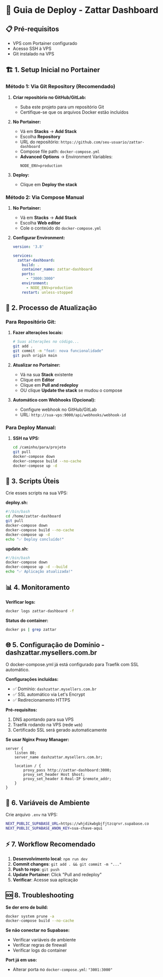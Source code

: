 # 🚀 Guia de Deploy - Zattar Dashboard

## 📋 Pré-requisitos
- VPS com Portainer configurado
- Acesso SSH à VPS
- Git instalado na VPS

## 🏗️ 1. Setup Inicial no Portainer

### Método 1: Via Git Repository (Recomendado)

1. **Criar repositório no GitHub/GitLab:**
   - Suba este projeto para um repositório Git
   - Certifique-se que os arquivos Docker estão incluídos

2. **No Portainer:**
   - Vá em **Stacks** → **Add Stack**
   - Escolha **Repository**
   - URL do repositório: `https://github.com/seu-usuario/zattar-dashboard`
   - Compose file path: `docker-compose.yml`
   - **Advanced Options** → Environment Variables:
     ```
     NODE_ENV=production
     ```

3. **Deploy:**
   - Clique em **Deploy the stack**

### Método 2: Via Compose Manual

1. **No Portainer:**
   - Vá em **Stacks** → **Add Stack**
   - Escolha **Web editor**
   - Cole o conteúdo do `docker-compose.yml`

2. **Configurar Environment:**
   ```yaml
   version: '3.8'
   
   services:
     zattar-dashboard:
       build: .
       container_name: zattar-dashboard
       ports:
         - "3000:3000"
       environment:
         - NODE_ENV=production
       restart: unless-stopped
   ```

## 🔄 2. Processo de Atualização

### Para Repositório Git:

1. **Fazer alterações locais:**
   ```bash
   # Suas alterações no código...
   git add .
   git commit -m "feat: nova funcionalidade"
   git push origin main
   ```

2. **Atualizar no Portainer:**
   - Vá na sua **Stack** existente
   - Clique em **Editor**
   - Clique em **Pull and redeploy**
   - OU clique **Update the stack** se mudou o compose

3. **Automático com Webhooks (Opcional):**
   - Configure webhook no GitHub/GitLab
   - URL: `http://sua-vps:9000/api/webhooks/webhook-id`

### Para Deploy Manual:

1. **SSH na VPS:**
   ```bash
   cd /caminho/para/projeto
   git pull
   docker-compose down
   docker-compose build --no-cache
   docker-compose up -d
   ```

## 🔧 3. Scripts Úteis

Crie esses scripts na sua VPS:

**deploy.sh:**
```bash
#!/bin/bash
cd /home/zattar-dashboard
git pull
docker-compose down
docker-compose build --no-cache
docker-compose up -d
echo "✅ Deploy concluído!"
```

**update.sh:**
```bash
#!/bin/bash
docker-compose down
docker-compose up -d --build
echo "✅ Aplicação atualizada!"
```

## 📊 4. Monitoramento

**Verificar logs:**
```bash
docker logs zattar-dashboard -f
```

**Status do container:**
```bash
docker ps | grep zattar
```

## 🌐 5. Configuração de Domínio - dashzattar.mysellers.com.br

O docker-compose.yml já está configurado para Traefik com SSL automático.

**Configurações incluídas:**
- ✅ Domínio: `dashzattar.mysellers.com.br`
- ✅ SSL automático via Let's Encrypt
- ✅ Redirecionamento HTTPS

**Pré-requisitos:**
1. DNS apontando para sua VPS
2. Traefik rodando na VPS (rede `web`)
3. Certificado SSL será gerado automaticamente

**Se usar Nginx Proxy Manager:**
```nginx
server {
    listen 80;
    server_name dashzattar.mysellers.com.br;
    
    location / {
        proxy_pass http://zattar-dashboard:3000;
        proxy_set_header Host $host;
        proxy_set_header X-Real-IP $remote_addr;
    }
}
```

## 🔐 6. Variáveis de Ambiente

Crie arquivo `.env` na VPS:
```bash
NEXT_PUBLIC_SUPABASE_URL=https://whjdikwbgbjfjtzcqrvr.supabase.co
NEXT_PUBLIC_SUPABASE_ANON_KEY=sua-chave-aqui
```

## ⚡ 7. Workflow Recomendado

1. **Desenvolvimento local**: `npm run dev`
2. **Commit changes**: `git add . && git commit -m "..."`
3. **Push to repo**: `git push`
4. **Update Portainer**: Click "Pull and redeploy"
5. **Verificar**: Acesse sua aplicação

## 🆘 8. Troubleshooting

**Se der erro de build:**
```bash
docker system prune -a
docker-compose build --no-cache
```

**Se não conectar no Supabase:**
- Verificar variáveis de ambiente
- Verificar regras de firewall
- Verificar logs do container

**Port já em uso:**
- Alterar porta no `docker-compose.yml`: `"3001:3000"`
